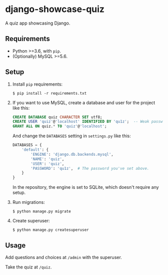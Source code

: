 # django-showcase-quiz

A quiz app showcasing Django.

## Requirements

* Python >=3.6, with `pip`.
* (Optionally) MySQL >=5.6. 

## Setup

1. Install `pip` requirements:
   ```
   $ pip install -r requirements.txt
   ```

2. If you want to use MySQL, create a database and user for the project like this:
   ```sql
   CREATE DATABASE quiz CHARACTER SET utf8;
   CREATE USER 'quiz'@'localhost' IDENTIFIED BY 'qu1z';  -- Weak password, suitable only for testing!
   GRANT ALL ON quiz.* TO 'quiz'@'localhost';
   ```
    And change the `DATABASES` setting in `settings.py` like this:
   ```python
   DATABASES = {
       'default': {
           'ENGINE': 'django.db.backends.mysql',
           'NAME': 'quiz',
           'USER': 'quiz',
           'PASSWORD': 'qu1z',  # The password you've set above.
       }
   }
   ```
   In the repository, the engine is set to SQLite, which doesn't require any setup.

3. Run migrations:
   ```
   $ python manage.py migrate
   ```
4. Create superuser:
   ```
   $ python manage.py createsuperuser
   ```
## Usage

Add questions and choices at `/admin` with the superuser.

Take the quiz at `/quiz`.